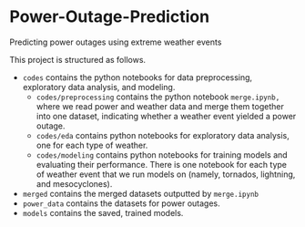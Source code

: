# Power-Outage-Prediction
Predicting power outages using extreme weather events

This project is structured as follows.
- `codes` contains the python notebooks for data preprocessing, exploratory data analysis, and modeling.
   - `codes/preprocessing` contains the python notebook `merge.ipynb,` where we read power and weather data and merge them together into one dataset, indicating whether a weather event yielded a power outage.
   - `codes/eda` contains python notebooks for exploratory data analysis, one for each type of weather.
   - `codes/modeling` contains python notebooks for training models and evaluating their performance. There is one notebook for each type of weather event that we run models on (namely, tornados, lightning, and mesocyclones).
- `merged` contains the merged datasets outputted by `merge.ipynb`
- `power_data` contains the datasets for power outages.
- `models` contains the saved, trained models. 
